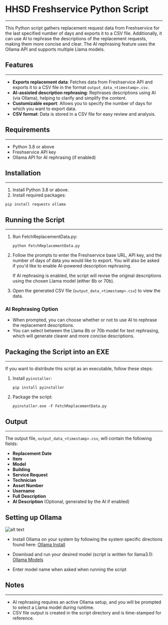 # HHSD Freshservice Python Script
---------------------------------

This Python script gathers replacement request data from Freshservice for the last specified number of days and exports it to a CSV file. Additionally, it can use AI to rephrase the descriptions of the replacement requests, making them more concise and clear. The AI rephrasing feature uses the Ollama API and supports multiple Llama models.

## Features
-----------

-   **Exports replacement data**: Fetches data from Freshservice API and exports it to a CSV file in the format `output_data_<timestamp>.csv`.
-   **AI-assisted description rephrasing**: Rephrases descriptions using AI (via Ollama), helping to clarify and simplify the content.
-   **Customizable export**: Allows you to specify the number of days for which you want to export data.
-   **CSV format**: Data is stored in a CSV file for easy review and analysis.

## Requirements
------------

- Python 3.8 or above
- Freshservice API key
- Ollama API for AI rephrasing (if enabled)

## Installation
------------

1.  Install Python 3.8 or above.
2.  Install required packages:

`pip install requests ollama`


## Running the Script
------------------

1.  Run FetchReplacementData.py:

    `python FetchReplacementData.py`

2.  Follow the prompts to enter the Freshservice base URL, API key, and the number of days of data you would like to export. You will also be asked if you'd like to enable AI-powered description rephrasing.

    If AI rephrasing is enabled, the script will revise the original descriptions using the chosen Llama model (either 8b or 70b).

3.  Open the generated CSV file (`output_data_<timestamp>.csv`) to view the data.

### AI Rephrasing Option

-   When prompted, you can choose whether or not to use AI to rephrase the replacement descriptions.
-   You can select between the Llama 8b or 70b model for text rephrasing, which will generate clearer and more concise descriptions.

## Packaging the Script into an EXE
--------------------------------

If you want to distribute this script as an executable, follow these steps:

1.  Install `pyinstaller`:

    `pip install pyinstaller`

2.  Package the script:

    `pyinstaller.exe -F FetchReplacementData.py`

## Output
---------

The output file, `output_data_<timestamp>.csv`, will contain the following fields:

-   **Replacement Date**
-   **Item**
-   **Model**
-   **Building**
-   **Service Request**
-   **Technician**
-   **Asset Number**
-   **Username**
-   **Full Description**
-   **AI Description** (Optional, generated by the AI if enabled)

## Setting up Ollama
![alt text](https://www.google.com/url?sa=i&url=https%3A%2F%2Fmedium.com%2F%40ria.banerjee005%2Frun-your-local-ai-with-ollama-cdd5daca1991&psig=AOvVaw2InIOXW4jT3AZ4BbWWO5eS&ust=1727363600608000&source=images&cd=vfe&opi=89978449&ved=0CBQQjRxqFwoTCMiQ2YCx3ogDFQAAAAAdAAAAABAJ)

- Install Ollama on your system by following the system specific directions found here:
[Ollama Install](https://ollama.com/download)

- Download and run your desired model (script is written for llama3.1):
[Ollama Models](https://ollama.com/library)

- Enter model name when asked when running the script



## Notes
--------

-   AI rephrasing requires an active Ollama setup, and you will be prompted to select a Llama model during runtime.
-   CSV file output is created in the script directory and is time-stamped for reference.